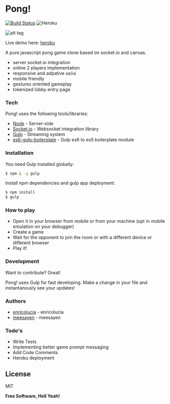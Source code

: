 # Pong!
[![Build Status](https://travis-ci.org/enricolucia/pong.svg?branch=master)](https://travis-ci.org/enricolucia/pong)
![Heroku](https://heroku-badge.herokuapp.com/?app=pongjs)

![alt tag](http://media.engadget.com/img/product/13/a77/atari-super-pong-c-140-kvy-100.jpg)

Live demo here: [heroku]

A pure javascript pong game clone based on socket.io and canvas.

  - server socket.io integration
  - online 2 players implementation
  - responsive and adpative ux/ui
  - mobile friendly
  - gestures oriented gameplay
  - tokenized lobby entry page

### Tech

Pong! uses the following tools/libraries:

* [Node] - Server-side
* [Socket.io] - Websocket integration library
* [Gulp] - Streaming system
* [es6-gulp-boilerplate] - Gulp es6 to es5 boilerplate module

### Installation

You need Gulp installed globally:

```sh
$ npm i -g gulp
```
Install npm dependencies and gulp app deployment.
```sh
$ npm install
$ gulp
```
### How to play
- Open it in your browser from mobile or from your machine (opt in mobile emulation on your debugger)
- Create a game
- Wait for the opponent to join the room or with a different device or different browser
- Play it!

### Development

Want to contribute? Great!

Pong! uses Gulp for fast developing.
Make a change in your file and instantanously see your updates!
### Authors
 - [enricolucia] - enricolucia
 - [meesayen] - meesayen

### Todo's

 - Write Tests
 - Implementing better game prompt messaging
 - Add Code Comments
 - Heroku deployment

License
----

MIT



**Free Software, Hell Yeah!**

[heroku]:http://pongjs.herokuapp.com/
[Node]:http://nodejs.org/
[Socket.io]:http://socket.io/
[es6-gulp-boilerplate]:https://www.npmjs.com/package/es6-gulp-boilerplate/
[gladius-forge]:https://www.npmjs.com/package/gladius-forge/
[enricolucia]:https://github.com/enricolucia
[meesayen]:https://github.com/Meesayen
[gulp]:http://gulpjs.com/


